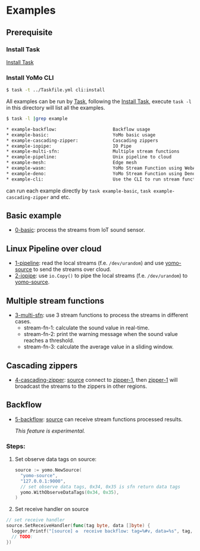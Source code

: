 # Examples

## Prerequisite

### Install Task 

[Install Task](https://taskfile.dev/#/installation)

### Install YoMo CLI 

```bash
$ task -t ../Taskfile.yml cli:install
```

All examples can be run by [Task](https://taskfile.dev), following the [Install Task](https://taskfile.dev/#/installation), execute `task -l` in this directory will list all the examples.

```bash
$ task -l |grep example

* example-backflow:                     Backflow usage
* example-basic:                        YoMo basic usage
* example-cascading-zipper:             Cascading zippers
* example-iopipe:                       IO Pipe
* example-multi-sfn:                    Multiple stream functions
* example-pipeline:                     Unix pipeline to cloud
* example-mesh:                         Edge mesh
* example-wasm:                         YoMo Stream Function using WebAssembly
* example-deno:                         YoMo Stream Function using Deno
* example-cli:                          Use the CLI to run stream functions
```

can run each example directly by `task example-basic`, `task example-cascading-zipper` and etc.

## Basic example

- [0-basic](https://github.com/yomorun/yomo/tree/master/example/0-basic): process the streams from IoT sound sensor.

## Linux Pipeline over cloud

- [1-pipeline](https://github.com/yomorun/yomo/tree/master/example/1-pipeline): read the local streams (f.e. `/dev/urandom`) and use [yomo-source](https://docs.yomo.run/source) to send the streams over cloud.
- [2-iopipe](https://github.com/yomorun/yomo/tree/master/example/2-iopipe): use `io.Copy()` to pipe the local streams (f.e. `/dev/urandom`) to [yomo-source](https://docs.yomo.run/source).

## Multiple stream functions

- [3-multi-sfn](https://github.com/yomorun/yomo/tree/master/example/3-multi-sfn): use 3 stream functions to process the streams in different cases.
  - stream-fn-1: calculate the sound value in real-time.
  - stream-fn-2: print the warning message when the sound value reaches a threshold.
  - stream-fn-3: calculate the average value in a sliding window.

## Cascading zippers

- [4-cascading-zipper](https://github.com/yomorun/yomo/tree/master/example/4-cascading-zipper): [source](https://docs.yomo.run/source) connect to [zipper-1](https://docs.yomo.run/zipper), then [zipper-1](https://docs.yomo.run/zipper) will broadcast the streams to the zippers in other regions.

## Backflow 

- [5-backflow](https://github.com/yomorun/yomo/tree/master/example/5-backflow): [source](https://docs.yomo.run/source) can receive stream functions processed results.

  *This feature is experimental.*

### Steps:

1. Set observe data tags on source:

   ```go
   source := yomo.NewSource(
     "yomo-source",
     "127.0.0.1:9000",
     // set observe data tags, 0x34, 0x35 is sfn return data tags
     yomo.WithObserveDataTags(0x34, 0x35), 
   )
   ```

2.  Set receive handler on source

   ```go
   // set receive handler
   source.SetReceiveHandler(func(tag byte, data []byte) {
     logger.Printf("[source] ♻️  receive backflow: tag=%#v, data=%s", tag, data)
     // TODO:
   })
   ```

   
